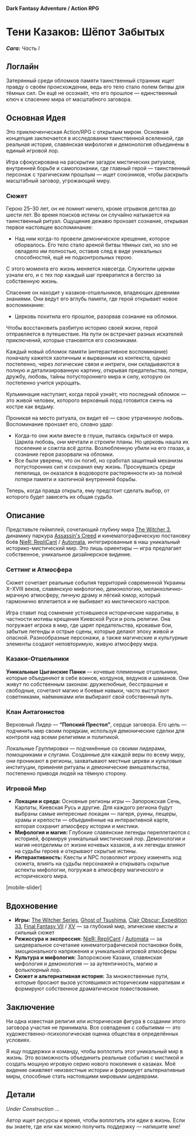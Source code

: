 #### Dark Fantasy Adventure / Action RPG

# **Тени Казаков**: Шёпот Забытых

***Сага:** Часть I*

## Логлайн

Затерянный среди обломков памяти таинственный странник ищет правду о своём происхождении, ведь его тело стало полем битвы для тёмных сил. Он ещё не осознаёт, что его прошлое — единственный ключ к спасению мира от масштабного заговора.

## Основная Идея

Это приключенческая Action/RPG с открытым миром. Основная концепция заключается в исследовании таинственной вселенной, где реальная история, славянская мифология и демонология объединены в единый игровой лор.

Игра сфокусирована на раскрытии загадок мистических ритуалов, внутренней борьбе и самопознании, где главный герой — таинственный персонаж с трагическим прошлым — ищет союзников, чтобы раскрыть масштабный заговор, угрожающий миру.

### Сюжет

Герою 25–30 лет, он не помнит ничего, кроме отрывков детства до шести лет. Во время поисков истины он случайно натыкается на таинственный ритуал. Ощущение дежавю пронзает сознание, открывая первое настоящее воспоминание:

- Над ним когда-то провели демоническое крещение, которое оборвалось. Его тело стало ареной битвы тёмных сил, но зло не овладело им полностью, оставив след в виде уникальных способностей, ещё не подконтрольных герою.

С этого момента его жизнь меняется навсегда. Служители церкви узнали его, и с тех пор каждый шаг превратился в бегство за собственную жизнь.

Спасение он находит у казаков-отшельников, владеющих древними знаниями. Они ведут его вглубь памяти, где герой открывает новое воспоминание:

- Церковь похитила его прошлое, разорвав сознание на обломки.

Чтобы восстановить разбитую историю своей жизни, герой отправляется в путешествие. На пути он встречает разных искателей приключений, которые становятся его союзниками.

Каждый новый обломок памяти (интерактивное воспоминание) поначалу кажется хаотичным и вырванным из контекста, однако постепенно, через логические связи и интриги, они складываются в полную и детализированную картину, открывая предательства, потери, дружбу, любовь, тайны потустороннего мира и силу, которую он постепенно учится укрощать.

Кульминация наступает, когда герой узнаёт, что последний обломок — это живой человек, которого верховный лорд готовится сжечь на костре как ведьму.

Проникая на место ритуала, он видит её — свою утраченную любовь. Воспоминание пронзает его, словно удар:

- Когда-то они жили вместе в глуши, пытаясь скрыться от мира. Царила любовь, они мечтали и строили планы. Но церковь нашла их поселение и сожгла всё дотла. Возлюбленную убили на его глазах, а сознание героя разорвали на обломки.
- Все были уверены, что он погиб, но сработал защитный механизм потусторонних сил и сохранил ему жизнь. Проснувшись среди пепелища, он оказался в водовороте растерянности из-за полной потери памяти и хаотичной внутренней борьбы.

Теперь, когда правда открыта, ему предстоит сделать выбор, от которого будет зависеть их общая судьба.

## Описание

Представьте геймплей, сочетающий глубину мира [The Witcher 3](https://store.steampowered.com/app/292030/The_Witcher_3_Wild_Hunt/), динамику паркура [Assassin's Creed](https://store.steampowered.com/app/33230/Assassins_Creed_2/) и кинематографическую постановку боёв [NieR: RepliCant](https://store.steampowered.com/app/1113560/NieR_Replicant_ver122474487139/) / [Automata](https://store.steampowered.com/app/524220/NieRAutomata/), интегрированные в наш уникальный историко-мистический мир. Это лишь ориентиры — игра предлагает собственное, уникальное дизайнерское видение.

### Сеттинг и Атмосфера

Сюжет сочетает реальные события территорий современной Украины X–XVIII веков, славянскую мифологию, демонологию, меланхолично-мрачную атмосферу, личную драму и лёгкий юмор, который гармонично вплетается и не выбивает из мистического настроя.

Игра ставит под сомнение устоявшиеся исторические нарративы, в частности мотивы крещения Киевской Руси и роль религии. Она погружает игрока в мир, где царят предательства, кровавые бои, забытые легенды и острые сцены, которые делают эпоху живой и опасной. Разнообразные персонажи, а также магические и культурные элементы создают неповторимую, живую атмосферу мира.

### Казаки-Отшельники

**Уникальные Цыганские Панки** — кочевые племенные отшельники, которые объединяют в себе воинов, колдунов, ведунов и шаманов. Они живут по собственным законам: дружелюбные, бесстрашные и свободные, сочетают магию и боевые навыки, часто выступают советниками, наёмниками или выбирают свой собственный путь.

### Клан Антагонистов

Верховный Лидер — **“Попский Престол”**, сердце заговора. Его цель — подчинить мир своим порядкам, используя демонические сделки для контроля над всеми религиями и политикой.

Локальные Группировки — подчинённые со своими лидерами, помощниками и слугами. Созданные для каждой веры по всему миру, они проникают в регионы, захватывают местные церкви и культовые институции, применяя ритуалы и демонические вмешательства, постепенно приводя людей на тёмную сторону.

### Игровой Мир

- **Локации и среда:** Основные регионы игры — Запорожская Сечь, Карпаты, Киевская Русь и другие. Для каждого региона будут выбраны самые интересные локации — лагеря, руины, пещеры, храмы и крепости — объединённые на интерактивной карте, которая сохранит атмосферу истории и мистики.
- **Мифология и магия:** Глубокие славянские легенды переплетаются с историей, формируя уникальный мистический лор. Демонология и магия неотделимы от жизни кочевых казаков, а их легенды влияют на судьбы героев и открывают скрытые истины.
- **Интерактивность:** Квесты и NPC позволяют игроку изменять ход сюжета, влиять на судьбы персонажей и открывать скрытые аспекты мифологии, погружая в атмосферу магического и исторического мира.

[mobile-slider]

## Вдохновение

- **Игры:** [The Witcher Series](https://www.thewitcher.com/ua/en/), [Ghost of Tsushima](https://store.steampowered.com/app/2215430/Ghost_of_Tsushima_DIRECTORS_CUT/), [Clair Obscur: Expedition 33](https://store.steampowered.com/app/1903340/Clair_Obscur_Expedition_33/), [Final Fantasy VII](https://store.steampowered.com/app/1462040/FINAL_FANTASY_VII_REMAKE_INTERGRADE/) / [XV](https://store.steampowered.com/app/637650/FINAL_FANTASY_XV_WINDOWS_EDITION/) — за глубокий мир, эпические квесты и сильный сюжет
- **Режиссура и экспрессия:** [NieR: RepliCant](https://store.steampowered.com/app/1113560/NieR_Replicant_ver122474487139/) / [Automata](https://store.steampowered.com/app/524220/NieRAutomata/) — за шедевральное сочетание кинематографической постановки боёв, эмоционального напряжения и уникальной игровой атмосферы
- **Культура и мифология:** Запорожские Казаки, славянская мифология и демонология — за аутентичность, магию и фольклорный лор.
- **Сюжет и альтернативная история:** За множественные пути, которые бросают вызов устоявшимся историческим нарративам и формируют собственное драматическое повествование.

## Заключение

Ни одна известная религия или историческая фигура в создании этого заговора участия не принимала. Все совпадения с событиями — это художественно-психологическая оценка общества в определённых условиях.

Я ищу поддержки и команду, чтобы воплотить этот уникальный мир в жизнь. Это возможность объединить реальные события с мистикой и создать мощную игровую серию нового поколения о казаках. Моё видение оживляет неизвестные истории и формирует альтернативные миры, способные стать настоящими мировыми шедеврами.

## Детали

*Under Construction …*

Автор ищет ресурсы и время, чтобы воплотить эти идеи в жизнь. Если вы знаете, где или как можно получить поддержку — напишите мне!